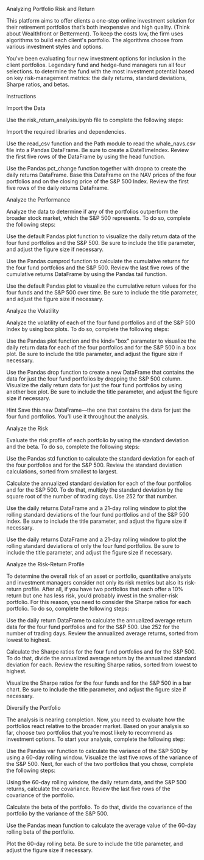 Analyzing Portfolio Risk and Return

This platform aims to offer clients a one-stop online investment solution for their retirement portfolios that’s both inexpensive and high quality. (Think about Wealthfront or Betterment). To keep the costs low, the firm uses algorithms to build each client's portfolio. The algorithms choose from various investment styles and options.

You've been evaluating four new investment options for inclusion in the client portfolios. Legendary fund and hedge-fund managers run all four selections. to determine the fund with the most investment potential based on key risk-management metrics: the daily returns, standard deviations, Sharpe ratios, and betas.


Instructions

Import the Data

Use the risk_return_analysis.ipynb file to complete the following steps:

Import the required libraries and dependencies.

Use the read_csv function and the Path module to read the whale_navs.csv file into a Pandas DataFrame. Be sure to create a DateTimeIndex. Review the first five rows of the DataFrame by using the head function.

Use the Pandas pct_change function together with dropna to create the daily returns DataFrame. Base this DataFrame on the NAV prices of the four portfolios and on the closing price of the S&P 500 Index. Review the first five rows of the daily returns DataFrame.


Analyze the Performance

Analyze the data to determine if any of the portfolios outperform the broader stock market, which the S&P 500 represents. To do so, complete the following steps:

Use the default Pandas plot function to visualize the daily return data of the four fund portfolios and the S&P 500. Be sure to include the title parameter, and adjust the figure size if necessary.

Use the Pandas cumprod function to calculate the cumulative returns for the four fund portfolios and the S&P 500. Review the last five rows of the cumulative returns DataFrame by using the Pandas tail function.

Use the default Pandas plot to visualize the cumulative return values for the four funds and the S&P 500 over time. Be sure to include the title parameter, and adjust the figure size if necessary.


Analyze the Volatility

Analyze the volatility of each of the four fund portfolios and of the S&P 500 Index by using box plots. To do so, complete the following steps:

Use the Pandas plot function and the kind="box" parameter to visualize the daily return data for each of the four portfolios and for the S&P 500 in a box plot. Be sure to include the title parameter, and adjust the figure size if necessary.

Use the Pandas drop function to create a new DataFrame that contains the data for just the four fund portfolios by dropping the S&P 500 column. Visualize the daily return data for just the four fund portfolios by using another box plot. Be sure to include the title parameter, and adjust the figure size if necessary.

Hint Save this new DataFrame—the one that contains the data for just the four fund portfolios. You’ll use it throughout the analysis.


Analyze the Risk

Evaluate the risk profile of each portfolio by using the standard deviation and the beta. To do so, complete the following steps:

Use the Pandas std function to calculate the standard deviation for each of the four portfolios and for the S&P 500. Review the standard deviation calculations, sorted from smallest to largest.

Calculate the annualized standard deviation for each of the four portfolios and for the S&P 500. To do that, multiply the standard deviation by the square root of the number of trading days. Use 252 for that number.

Use the daily returns DataFrame and a 21-day rolling window to plot the rolling standard deviations of the four fund portfolios and of the S&P 500 index. Be sure to include the title parameter, and adjust the figure size if necessary.

Use the daily returns DataFrame and a 21-day rolling window to plot the rolling standard deviations of only the four fund portfolios. Be sure to include the title parameter, and adjust the figure size if necessary.



Analyze the Risk-Return Profile

To determine the overall risk of an asset or portfolio, quantitative analysts and investment managers consider not only its risk metrics but also its risk-return profile. After all, if you have two portfolios that each offer a 10% return but one has less risk, you’d probably invest in the smaller-risk portfolio. For this reason, you need to consider the Sharpe ratios for each portfolio. To do so, complete the following steps:

Use the daily return DataFrame to calculate the annualized average return data for the four fund portfolios and for the S&P 500. Use 252 for the number of trading days. Review the annualized average returns, sorted from lowest to highest.

Calculate the Sharpe ratios for the four fund portfolios and for the S&P 500. To do that, divide the annualized average return by the annualized standard deviation for each. Review the resulting Sharpe ratios, sorted from lowest to highest.

Visualize the Sharpe ratios for the four funds and for the S&P 500 in a bar chart. Be sure to include the title parameter, and adjust the figure size if necessary.



Diversify the Portfolio

The analysis is nearing completion. Now, you need to evaluate how the portfolios react relative to the broader market. Based on your analysis so far, choose two portfolios that you’re most likely to recommend as investment options. To start your analysis, complete the following step:

Use the Pandas var function to calculate the variance of the S&P 500 by using a 60-day rolling window. Visualize the last five rows of the variance of the S&P 500.
Next, for each of the two portfolios that you chose, complete the following steps:

Using the 60-day rolling window, the daily return data, and the S&P 500 returns, calculate the covariance. Review the last five rows of the covariance of the portfolio.

Calculate the beta of the portfolio. To do that, divide the covariance of the portfolio by the variance of the S&P 500.

Use the Pandas mean function to calculate the average value of the 60-day rolling beta of the portfolio.

Plot the 60-day rolling beta. Be sure to include the title parameter, and adjust the figure size if necessary.
